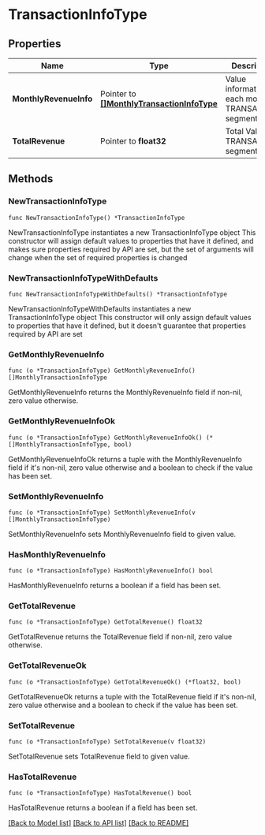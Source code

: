 # TransactionInfoType

## Properties

Name | Type | Description | Notes
------------ | ------------- | ------------- | -------------
**MonthlyRevenueInfo** | Pointer to [**[]MonthlyTransactionInfoType**](MonthlyTransactionInfoType.md) | Value information for each month for TRANSACTION segment code. | [optional] 
**TotalRevenue** | Pointer to **float32** | Total Value for TRANSACTION segment code. | [optional] 

## Methods

### NewTransactionInfoType

`func NewTransactionInfoType() *TransactionInfoType`

NewTransactionInfoType instantiates a new TransactionInfoType object
This constructor will assign default values to properties that have it defined,
and makes sure properties required by API are set, but the set of arguments
will change when the set of required properties is changed

### NewTransactionInfoTypeWithDefaults

`func NewTransactionInfoTypeWithDefaults() *TransactionInfoType`

NewTransactionInfoTypeWithDefaults instantiates a new TransactionInfoType object
This constructor will only assign default values to properties that have it defined,
but it doesn't guarantee that properties required by API are set

### GetMonthlyRevenueInfo

`func (o *TransactionInfoType) GetMonthlyRevenueInfo() []MonthlyTransactionInfoType`

GetMonthlyRevenueInfo returns the MonthlyRevenueInfo field if non-nil, zero value otherwise.

### GetMonthlyRevenueInfoOk

`func (o *TransactionInfoType) GetMonthlyRevenueInfoOk() (*[]MonthlyTransactionInfoType, bool)`

GetMonthlyRevenueInfoOk returns a tuple with the MonthlyRevenueInfo field if it's non-nil, zero value otherwise
and a boolean to check if the value has been set.

### SetMonthlyRevenueInfo

`func (o *TransactionInfoType) SetMonthlyRevenueInfo(v []MonthlyTransactionInfoType)`

SetMonthlyRevenueInfo sets MonthlyRevenueInfo field to given value.

### HasMonthlyRevenueInfo

`func (o *TransactionInfoType) HasMonthlyRevenueInfo() bool`

HasMonthlyRevenueInfo returns a boolean if a field has been set.

### GetTotalRevenue

`func (o *TransactionInfoType) GetTotalRevenue() float32`

GetTotalRevenue returns the TotalRevenue field if non-nil, zero value otherwise.

### GetTotalRevenueOk

`func (o *TransactionInfoType) GetTotalRevenueOk() (*float32, bool)`

GetTotalRevenueOk returns a tuple with the TotalRevenue field if it's non-nil, zero value otherwise
and a boolean to check if the value has been set.

### SetTotalRevenue

`func (o *TransactionInfoType) SetTotalRevenue(v float32)`

SetTotalRevenue sets TotalRevenue field to given value.

### HasTotalRevenue

`func (o *TransactionInfoType) HasTotalRevenue() bool`

HasTotalRevenue returns a boolean if a field has been set.


[[Back to Model list]](../README.md#documentation-for-models) [[Back to API list]](../README.md#documentation-for-api-endpoints) [[Back to README]](../README.md)


